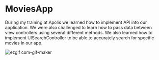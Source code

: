 # MoviesApp
During my training at Apolis we learned how to implement API into our application.
We were also challenged to learn how to pass data between view controllers using several different methods. 
We also learned how to implement UISearchController to be able to accurately search for specific movies in our app. 



![ezgif com-gif-maker](https://user-images.githubusercontent.com/74436549/135490116-83cd91fe-96e5-4b5b-b87d-97422d41a219.gif)


